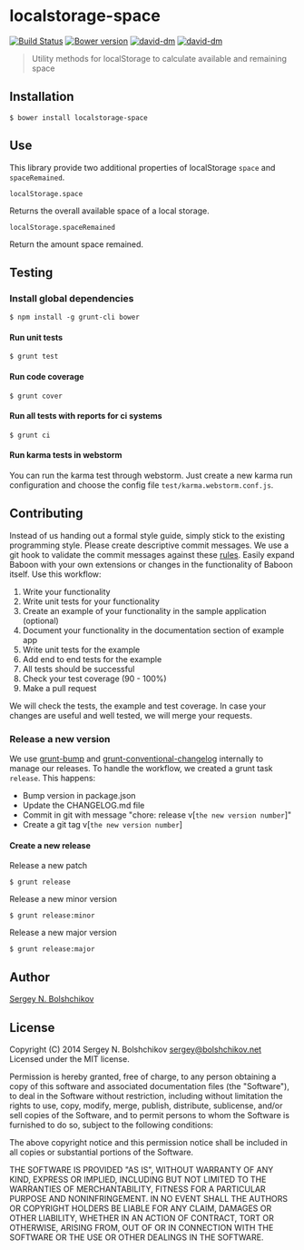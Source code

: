 # localstorage-space
[![Build Status](https://secure.travis-ci.org/bolshchikov/localstorage-space.svg?branch=master)](https://travis-ci.org/bolshchikov/localstorage-space)  [![Bower version](https://badge.fury.io/bo/localstorage-space.svg)](http://badge.fury.io/bo/localstorage-space) [![david-dm](https://david-dm.org/bolshchikov/localstorage-space.svg?theme=shields.io)](https://david-dm.org/bolshchikov/localstorage-space/)
[![david-dm](https://david-dm.org/bolshchikov/localstorage-space/dev-status.svg?theme=shields.io)](https://david-dm.org/bolshchikov/localstorage-space#info=devDependencies&view=table)

> Utility methods for localStorage to calculate available and remaining space

## Installation 
    $ bower install localstorage-space
    
## Use
This library provide two additional properties of localStorage `space` and `spaceRemained`.

    localStorage.space
    
Returns the overall available space of a local storage.

    localStorage.spaceRemained
    
Return the amount space remained.


## Testing
### Install global dependencies

    $ npm install -g grunt-cli bower

#### Run unit tests

    $ grunt test

#### Run code coverage

    $ grunt cover

#### Run all tests with reports for ci systems

    $ grunt ci

#### Run karma tests in webstorm
You can run the karma test through webstorm. Just create a new karma run configuration and choose the config file `test/karma.webstorm.conf.js`.

## Contributing
Instead of us handing out a formal style guide, simply stick to the existing programming style. Please create descriptive commit messages.
We use a git hook to validate the commit messages against these [rules](https://docs.google.com/document/d/1QrDFcIiPjSLDn3EL15IJygNPiHORgU1_OOAqWjiDU5Y/edit#heading=h.uyo6cb12dt6w).
Easily expand Baboon with your own extensions or changes in the functionality of Baboon itself. Use this workflow:

1. Write your functionality
2. Write unit tests for your functionality
3. Create an example of your functionality in the sample application (optional)
4. Document your functionality in the documentation section of example app
5. Write unit tests for the example
6. Add end to end tests for the example
7. All tests should be successful
8. Check your test coverage (90 - 100%)
9. Make a pull request

We will check the tests, the example and test coverage. In case your changes are useful and well tested, we will merge your requests.

### Release a new version
We use [grunt-bump](https://github.com/vojtajina/grunt-bump) and [grunt-conventional-changelog](https://github.com/btford/grunt-conventional-changelog) internally to manage our releases.
To handle the workflow, we created a grunt task `release`. This happens:

* Bump version in package.json
* Update the CHANGELOG.md file
* Commit in git with message "chore: release v[`the new version number`]"
* Create a git tag v[`the new version number`]

#### Create a new release
Release a new patch

    $ grunt release

Release a new minor version

    $ grunt release:minor

Release a new major version

    $ grunt release:major

## Author
[Sergey N. Bolshchikov](http://bolshchikov.net)

## License
Copyright (C) 2014 Sergey N. Bolshchikov <sergey@bolshchikov.net>
Licensed under the MIT license.

Permission is hereby granted, free of charge, to any person obtaining a copy
of this software and associated documentation files (the "Software"), to deal
in the Software without restriction, including without limitation the rights
to use, copy, modify, merge, publish, distribute, sublicense, and/or sell
copies of the Software, and to permit persons to whom the Software is
furnished to do so, subject to the following conditions:

The above copyright notice and this permission notice shall be included in
all copies or substantial portions of the Software.

THE SOFTWARE IS PROVIDED "AS IS", WITHOUT WARRANTY OF ANY KIND, EXPRESS OR
IMPLIED, INCLUDING BUT NOT LIMITED TO THE WARRANTIES OF MERCHANTABILITY,
FITNESS FOR A PARTICULAR PURPOSE AND NONINFRINGEMENT. IN NO EVENT SHALL THE
AUTHORS OR COPYRIGHT HOLDERS BE LIABLE FOR ANY CLAIM, DAMAGES OR OTHER
LIABILITY, WHETHER IN AN ACTION OF CONTRACT, TORT OR OTHERWISE, ARISING FROM,
OUT OF OR IN CONNECTION WITH THE SOFTWARE OR THE USE OR OTHER DEALINGS IN
THE SOFTWARE.
